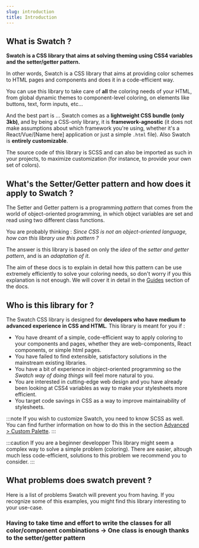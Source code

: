 ```yaml
---
slug: introduction
title: Introduction
---
```


## What is Swatch ?

**Swatch is a CSS library that aims at solving theming using CSS4 variables and the setter/getter pattern.**

In other words, Swatch is a CSS library that aims at providing color schemes to HTML pages and components and does it in a code-efficient way. 

You can use this library to take care of **all** the coloring needs of your HTML, from global dynamic themes to component-level coloring, on elements like buttons, text, form inputs, etc...

And the best part is ... Swatch comes as a **lightweight CSS bundle (only 3kb)**, and by being a CSS-only library, it is **framework-agnostic** (it does not make assumptions about which framework you're using, whether it's a React/Vue/[Name here] application or just a simple `.html` file). Also Swatch is **entirely customizable**.


The source code of this library is SCSS and can also be imported as such in your projects, to maximize customization (for instance, to provide your own set of colors). 

## What's the Setter/Getter pattern and how does it apply to Swatch ?

The Setter and Getter pattern is a programming _pattern_ that comes from the world of object-oriented programming, in which object variables are set and read using two different class functions. 


You are probably thinking : _Since CSS is not an object-oriented language, how can this library use this pattern ?_

The answer is this library is based on only the _idea_ of the _setter and getter pattern_, and is an _adaptation of it_. 

The aim of these docs is to explain in detail how this pattern can be use extremely efficiently to solve your coloring needs, so don't worry if you this explanation is not enough. We will cover it in detail in the [Guides](./guides-setters-getters) section of the docs.

## Who is this library for ?

The Swatch CSS library is designed for **developers who have medium to advanced experience in CSS and HTML**. This library is meant for you if :
+ You have dreamt of a simple, code-efficient way to apply coloring to your components and pages, whether they are web-components, React components, or simple html pages.
+ You have failed to find extensible, satisfactory solutions in the mainstream existing libraries.
+ You have a bit of experience in object-oriented programming so the _Swatch way of doing things_ will feel more natural to you.
+ You are interested in cutting-edge web design and you have already been looking at CSS4 variables as way to make your stylesheets more efficient.
+ You target code savings in CSS as a way to improve maintainability of stylesheets.

:::note
If you wish to customize Swatch, you need to know SCSS as well. You can find further information on how to do this in the section [Advanced > Custom Palette](./advanced-custom-palette).
:::

:::caution If you are a beginner developper
This library might seem a complex way to solve a simple problem (coloring). There are easier, altough much less code-efficient, solutions to this problem we recommend you to consider.
:::
## What problems does swatch prevent ?

Here is a list of problems Swatch will prevent you from having. If you recognize some of this examples, you might find this library interesting to your use-case. 

### 

### Having to take time and effort to write the classes for all color/component combinations -> One class is enough thanks to the setter/getter pattern



<!----

--- 

-->



